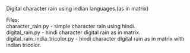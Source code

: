 

Digital character rain using indian languages.(as in matrix)

Files:  
character_rain.py - simple character rain using hindi.  
digital_rain.py - hindi character digital rain as in matrix.  
digital_rain_india_tricolor.py - hindi character digital rain as in matrix with indian tricolor.  
